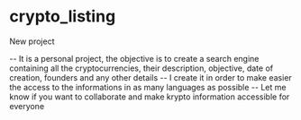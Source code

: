 # crypto_listing
New project

-- It is a personal project, the objective is to create a search engine containing all the cryptocurrencies, their description, objective, date of creation, founders and any other details
-- I create it in order to make easier the access to the informations in as many languages as possible
-- Let me know if you want to collaborate and make krypto information accessible for everyone

